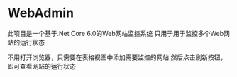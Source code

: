 # WebAdmin

此项目是一个基于.Net Core 6.0的Web网站监控系统
只用于用于监控多个Web网站的运行状态

不用打开浏览器，只需要在表格视图中添加需要监控的网站
然后点击刷新按钮，即可查看网站的运行状态